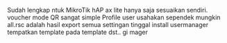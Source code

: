Sudah lengkap ntuk MikroTik hAP ax lite hanya saja sesuaikan sendiri.
voucher mode QR sangat simple
Profile user usahakan sependek mungkin
all.rsc adalah hasil export semua settingan
tinggal install usermanager tempatkan template pada template
dst.. gi mager
